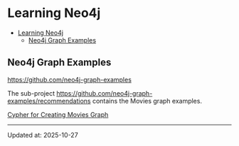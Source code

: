 # Learning Neo4j

- [Learning Neo4j](#learning-neo4j)
  - [Neo4j Graph Examples](#neo4j-graph-examples)

## Neo4j Graph Examples

https://github.com/neo4j-graph-examples

The sub-project https://github.com/neo4j-graph-examples/recommendations contains the Movies graph examples.

[Cypher for Creating Movies Graph](./movies.md)

---

Updated at: 2025-10-27